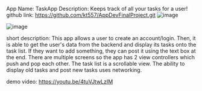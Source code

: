 App Name: TaskApp
Description: Keeps track of all your tasks for a user!
github link: https://github.com/kt557/AppDevFinalProject.git
![image](https://github.com/user-attachments/assets/a8948289-21d4-4b4a-bd1a-79c22b9271a2)

![image](https://github.com/user-attachments/assets/e22dad1e-2591-4658-8f5d-44d37bccb432)


short description: This app allows a user to create an account/login. Then, it is able to get the user's data from the backend and display its tasks onto the task list. 
If they want to add something, they can post it using the text box at the end. 
There are multiple screens so the app has 2 view controllers which push and pop each other. The task list is a scrollable view. The ability to display old tasks and post 
new tasks uses networking. 

demo video: https://youtu.be/4tuVJtwLzIM




